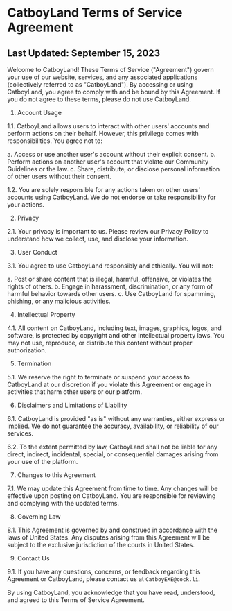 # CatboyLand Terms of Service Agreement

## Last Updated: September 15, 2023

Welcome to CatboyLand! These Terms of Service ("Agreement") govern your use of our website, services, and any associated applications (collectively referred to as "CatboyLand"). By accessing or using CatboyLand, you agree to comply with and be bound by this Agreement. If you do not agree to these terms, please do not use CatboyLand.

1. Account Usage

1.1. CatboyLand allows users to interact with other users' accounts and perform actions on their behalf. However, this privilege comes with responsibilities. You agree not to:

a. Access or use another user's account without their explicit consent.
b. Perform actions on another user's account that violate our Community Guidelines or the law.
c. Share, distribute, or disclose personal information of other users without their consent.

1.2. You are solely responsible for any actions taken on other users' accounts using CatboyLand. We do not endorse or take responsibility for your actions.

2. Privacy

2.1. Your privacy is important to us. Please review our Privacy Policy to understand how we collect, use, and disclose your information.

3. User Conduct

3.1. You agree to use CatboyLand responsibly and ethically. You will not:

a. Post or share content that is illegal, harmful, offensive, or violates the rights of others.
b. Engage in harassment, discrimination, or any form of harmful behavior towards other users.
c. Use CatboyLand for spamming, phishing, or any malicious activities.

4. Intellectual Property

4.1. All content on CatboyLand, including text, images, graphics, logos, and software, is protected by copyright and other intellectual property laws. You may not use, reproduce, or distribute this content without proper authorization.

5. Termination

5.1. We reserve the right to terminate or suspend your access to CatboyLand at our discretion if you violate this Agreement or engage in activities that harm other users or our platform.

6. Disclaimers and Limitations of Liability

6.1. CatboyLand is provided "as is" without any warranties, either express or implied. We do not guarantee the accuracy, availability, or reliability of our services.

6.2. To the extent permitted by law, CatboyLand shall not be liable for any direct, indirect, incidental, special, or consequential damages arising from your use of the platform.

7. Changes to this Agreement

7.1. We may update this Agreement from time to time. Any changes will be effective upon posting on CatboyLand. You are responsible for reviewing and complying with the updated terms.

8. Governing Law

8.1. This Agreement is governed by and construed in accordance with the laws of United States. Any disputes arising from this Agreement will be subject to the exclusive jurisdiction of the courts in United States.

9. Contact Us

9.1. If you have any questions, concerns, or feedback regarding this Agreement or CatboyLand, please contact us at `CatboyEXE@cock.li`.

By using CatboyLand, you acknowledge that you have read, understood, and agreed to this Terms of Service Agreement.

